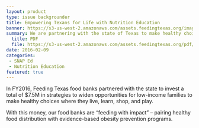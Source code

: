 ```yaml
---
layout: product
type: issue backgrounder
title: Empowering Texans for Life with Nutrition Education
banner: https://s3-us-west-2.amazonaws.com/assets.feedingtexas.org/images/banners/banner-02.jpg
summary: We are partnering with the state of Texas to make healthy choices into easy choices for low-income families.
  title: PDF
  file: https://s3-us-west-2.amazonaws.com/assets.feedingtexas.org/pdf/Feeding-Texas-SNAP-Ed-Backgrounder.pdf
date: 2016-02-09
categories:
 - SNAP Ed
 - Nutrition Education
featured: true
---
```

In FY2016, Feeding Texas food banks partnered with the state to invest a total of $7.5M in strategies to widen opportunities for low-income families to make healthy choices where they live, learn, shop, and play. 

With this money, our food banks are “feeding with impact” – pairing healthy food distribution with evidence-based obesity prevention programs. 

